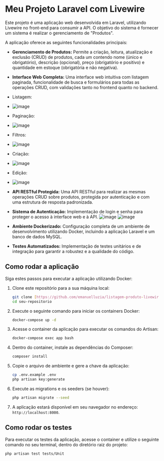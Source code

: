# Meu Projeto Laravel com Livewire

Este projeto é uma aplicação web desenvolvida em Laravel, utilizando Livewire no front-end para consumir a API.
O objetivo do sistema é fornecer um sistema  é realizar o gerenciamento de "Produtos".

A aplicação oferece as seguintes funcionalidades principais:

* **Gerenciamento de Produtos:** Permite a criação, leitura, atualização e exclusão (CRUD) de produtos, cada um contendo nome (único e obrigatório), descrição (opcional), preço (obrigatório e positivo) e quantidade em estoque (obrigatória e não negativa).
* **Interface Web Completa:** Uma interface web intuitiva com listagem paginada, funcionalidade de busca e formulários para todas as operações CRUD, com validações tanto no frontend quanto no backend.
* Listagem:
* ![image](https://github.com/user-attachments/assets/8b6a4abf-5be5-44d0-8d64-40c96b6dfa10)
* Paginação:
* ![image](https://github.com/user-attachments/assets/4a728c42-201c-4522-bf4e-060d7669c9a9)

* Filtros:
* ![image](https://github.com/user-attachments/assets/92045f89-3e45-4d0b-9932-ce3f51b0e66c)

* Criação:
* ![image](https://github.com/user-attachments/assets/6d3a48b2-c5fa-4d96-950c-3ce8d710a4af)
* Edição:
* ![image](https://github.com/user-attachments/assets/fe562fb0-e8c2-4126-b7d0-943047aabcd1)



* **API RESTful Protegida:** Uma API RESTful para realizar as mesmas operações CRUD sobre produtos, protegida por autenticação e com uma estrutura de resposta padronizada.
* **Sistema de Autenticação:** Implementação de login e senha para proteger o acesso à interface web e à API.
 ![image](https://github.com/user-attachments/assets/e7d3f08b-1eeb-4514-8fd9-2aff902d7ce1)
![image](https://github.com/user-attachments/assets/8de312b4-7965-4675-a6b3-2dcd75f368c4)

* **Ambiente Dockerizado:** Configuração completa de um ambiente de desenvolvimento utilizando Docker, incluindo a aplicação Laravel e um banco de dados MySQL.
* **Testes Automatizados:** Implementação de testes unitários e de integração para garantir a robustez e a qualidade do código.


## Como rodar a aplicação

Siga estes passos para executar a aplicação utilizando Docker:

1.  Clone este repositório para a sua máquina local:
    ```bash
    git clone [https://github.com/emanuelluzia/listagem-produto-livewire.git](https://github.com/emanuelluzia/listagem-produto-livewire.git)
    cd seu-repositorio
    ```
2.  Execute o seguinte comando para iniciar os containers Docker:
    ```bash
    docker-compose up -d
    ```
3.  Acesse o container da aplicação para executar os comandos do Artisan:
    ```bash
    docker-compose exec app bash
    ```
4.  Dentro do container, instale as dependências do Composer:
    ```bash
    composer install
    ```
5.  Copie o arquivo de ambiente e gere a chave da aplicação:
    ```bash
    cp .env.example .env
    php artisan key:generate
    ```
6.  Execute as migrations e os seeders (se houver):
    ```bash
    php artisan migrate --seed
    ```
7.  A aplicação estará disponível em seu navegador no endereço: `http://localhost:8000`.

## Como rodar os testes

Para executar os testes da aplicação, acesse o container e utilize o seguinte comando no seu terminal, dentro do diretório raiz do projeto:

```bash
php artisan test tests/Unit
